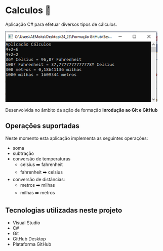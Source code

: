 # Calculos :1234:
 Aplicação C# para efetuar diversos tipos de cálculos.

![Aplicação cálculos](app.png)

Desenvolvida no âmbito da ação de formação **Inrodução ao Git e GitHub**  

 ## Operações suportadas 
 Neste momento esta aplicação implementa as seguintes operações:

- soma
- subtração
- conversão de temperaturas
    - celsius :arrow_right: fahrenheit
    - fahrenheit :arrow_right: celsius
- conversão de distâncias:
    - metros :arrow_right: milhas
    - milhas :arrow_right: metros

## Tecnologias utilizadas neste projeto

- Visual Studio
- C#
- Git
- GitHub Desktop
- Plataforma GitHub
 
